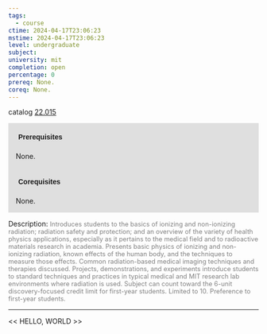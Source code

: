 ```yaml
---
tags:
  - course
ctime: 2024-04-17T23:06:23
mstime: 2024-04-17T23:06:23
level: undergraduate
subject: 
university: mit
completion: open
percentage: 0
prereq: None.
coreq: None.
---
```


catalog [22.015](http://student.mit.edu/catalog/m22a.html#22.015)

<span style="display: block; padding: 15px; background-color: rgb(100, 100, 100, 0.2);"><font id="m_prereq2721_0" style="display: block; font-family: Arial, sans-serif; font-weight: bold; padding: 5px">Prerequisites</font><br><span id="prereq2721_0">None.</span></span>
<span style="display: block; padding: 15px; background-color: rgb(100, 100, 100, 0.2);"><font id="m_coreq2721_0" style="display: block; font-family: Arial, sans-serif; font-weight: bold; padding: 5px">Corequisites</font><br><span id="coreq2721_0">None.</span></span>

<font style="">Description:</font>
<font style="color: grey; font-size: 0.8rem;">Introduces students to the basics of ionizing and non-ionizing radiation; radiation safety and protection; and an overview of the variety of health physics applications, especially as it pertains to the medical field and to radioactive materials research in academia. Presents basic physics of ionizing and non-ionizing radiation, known effects of the human body, and the techniques to measure those effects. Common radiation-based medical imaging techniques and therapies discussed. Projects, demonstrations, and experiments introduce students to standard techniques and practices in typical medical and MIT research lab environments where radiation is used. Subject can count toward the 6-unit discovery-focused credit limit for first-year students. Limited to 10. Preference to first-year students.</font>



---

<< HELLO, WORLD >>
